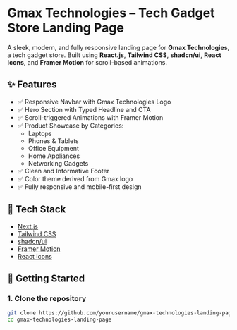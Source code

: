 # Gmax Technologies – Tech Gadget Store Landing Page

A sleek, modern, and fully responsive landing page for **Gmax Technologies**, a tech gadget store. Built using **React.js**, **Tailwind CSS**, **shadcn/ui**, **React Icons**, and **Framer Motion** for scroll-based animations.

## ✨ Features

- ✅ Responsive Navbar with Gmax Technologies Logo
- ✅ Hero Section with Typed Headline and CTA
- ✅ Scroll-triggered Animations with Framer Motion
- ✅ Product Showcase by Categories:
  - Laptops
  - Phones & Tablets
  - Office Equipment
  - Home Appliances
  - Networking Gadgets
- ✅ Clean and Informative Footer
- ✅ Color theme derived from Gmax logo
- ✅ Fully responsive and mobile-first design

## 🔧 Tech Stack

- [Next.js](https://nextjs.org/)
- [Tailwind CSS](https://tailwindcss.com/)
- [shadcn/ui](https://ui.shadcn.com/)
- [Framer Motion](https://www.framer.com/motion/)
- [React Icons](https://react-icons.github.io/react-icons/)

## 🚀 Getting Started

### 1. Clone the repository

```bash
git clone https://github.com/yourusername/gmax-technologies-landing-page.git
cd gmax-technologies-landing-page
